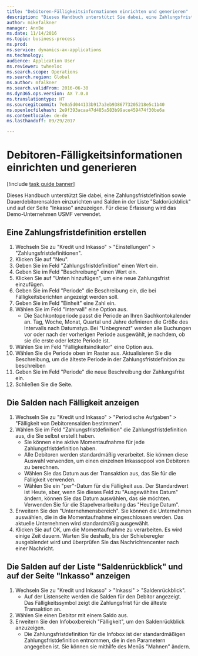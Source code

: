 ```yaml
--- 
title: "Debitoren-Fälligkeitsinformationen einrichten und generieren"
description: "Dieses Handbuch unterstützt Sie dabei, eine Zahlungsfristdefinition sowie Dauerdebitorensalden einzurichten und Salden in der Liste \"Saldorückblick\" und auf der Seite \"Inkasso\" anzuzeigen."
author: mikefalkner
manager: AnnBe
ms.date: 11/14/2016
ms.topic: business-process
ms.prod: 
ms.service: dynamics-ax-applications
ms.technology: 
audience: Application User
ms.reviewer: twheeloc
ms.search.scope: Operations
ms.search.region: Global
ms.author: mfalkner
ms.search.validFrom: 2016-06-30
ms.dyn365.ops.version: AX 7.0.0
ms.translationtype: HT
ms.sourcegitcommit: 7e0a5d044133b917a3eb9386773205218e5c1b40
ms.openlocfilehash: 2e9f393acaa47d485a583b99ace459474f30be6a
ms.contentlocale: de-de
ms.lasthandoff: 09/29/2017

---
```

# <a name="set-up-and-generate-accounts-receivable-aging-information"></a>Debitoren-Fälligkeitsinformationen einrichten und generieren

[!include [task guide banner](../../includes/task-guide-banner.md)]

Dieses Handbuch unterstützt Sie dabei, eine Zahlungsfristdefinition sowie Dauerdebitorensalden einzurichten und Salden in der Liste "Saldorückblick" und auf der Seite "Inkasso" anzuzeigen. Für diese Erfassung wird das Demo-Unternehmen USMF verwendet.


## <a name="create-an-aging-period-definition"></a>Eine Zahlungsfristdefinition erstellen
1. Wechseln Sie zu "Kredit und Inkasso" > "Einstellungen" > "Zahlungsfristdefinitionen".
2. Klicken Sie auf "Neu".
3. Geben Sie im Feld "Zahlungsfristdefinition" einen Wert ein.
4. Geben Sie im Feld "Beschreibung" einen Wert ein.
5. Klicken Sie auf "Unten hinzufügen", um eine neue Zahlungsfrist einzufügen.
6. Geben Sie im Feld "Periode" die Beschreibung ein, die bei Fälligkeitsberichten angezeigt werden soll.
7. Geben Sie im Feld "Einheit" eine Zahl ein.
8. Wählen Sie im Feld "Intervall" eine Option aus.
    * Die Sachkontoperiode passt die Periode an Ihren Sachkontokalender an. Tag, Woche, Monat, Quartal und Jahre definieren die Größe des Intervalls nach Datumstyp. Bei "Unbegrenzt" werden alle Buchungen vor oder nach der vorherigen Periode ausgewählt, je nachdem, ob sie die erste oder letzte Periode ist.  
9. Wählen Sie im Feld "Fälligkeitsindikator" eine Option aus.
10. Wählen Sie die Periode oben im Raster aus. Aktualisieren Sie die Beschreibung, um die älteste Periode in der Zahlungsfristdefinition zu beschreiben
11. Geben Sie im Feld "Periode" die neue Beschreibung der Zahlungsfrist ein.
12. Schließen Sie die Seite.

## <a name="age-the-balances"></a>Die Salden nach Fälligkeit anzeigen
1. Wechseln Sie zu "Kredit und Inkasso" > "Periodische Aufgaben" > "Fälligkeit von Debitorensalden bestimmen".
2. Wählen Sie im Feld "Zahlungsfristdefinition" die Zahlungsfristdefinition aus, die Sie selbst erstellt haben.
    * Sie können eine aktive Momentaufnahme für jede Zahlungsfristdefinition haben.  
    * Alle Debitoren werden standardmäßig verarbeitet. Sie können diese Auswahl verwenden, um einen einzelnen Inkassopool von Debitoren zu berechnen.  
    * Wählen Sie das Datum aus der Transaktion aus, das Sie für die Fälligkeit verwenden.  
    * Wählen Sie ein "per"-Datum für die Fälligkeit aus. Der Standardwert ist Heute, aber, wenn Sie dieses Feld zu "Ausgewähltes Datum" ändern, können Sie das Datum auswählen, das sie möchten. Verwenden Sie für die Stapelverarbeitung das "Heutige Datum".  
3. Erweitern Sie den "Unternehmensbereich". Sie können die Unternehmen auswählen, die in die Momentaufnahme eingeschlossen werden. Das aktuelle Unternehmen wird standardmäßig ausgewählt.
4. Klicken Sie auf OK, um die Momentaufnahme zu verarbeiten. Es wird einige Zeit dauern. Warten Sie deshalb, bis der Schieberegler ausgeblendet wird und überprüfen Sie das Nachrichtencenter nach einer Nachricht.

## <a name="view-the-balances-on-the-aged-balances-list-and-on-the-collection-page"></a>Die Salden auf der Liste "Saldenrückblick" und auf der Seite "Inkasso" anzeigen
1. Wechseln Sie zu "Kredit und Inkasso" > "Inkassi" > "Saldenrückblick".
    * Auf der Listenseite werden die Salden für den Debitor angezeigt. Das Fälligkeitssymbol zeigt die Zahlungsfrist für die älteste Transaktion an.  
2. Wählen Sie einen Debitor mit einem Saldo aus.
3. Erweitern Sie den Infoboxbereich "Fälligkeit", um den Saldenrückblick anzuzeigen.
    * Die Zahlungsfristdefinition für die Infobox ist der standardmäßigen Zahlungsfristdefinition entnommen, die in den Parametern angegeben ist. Sie können sie mithilfe des Menüs "Mahnen" ändern.  


